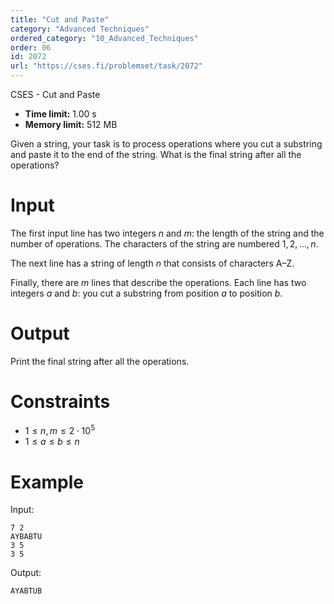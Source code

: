 ```yaml
---
title: "Cut and Paste"
category: "Advanced Techniques"
ordered_category: "10_Advanced_Techniques"
order: 06
id: 2072
url: "https://cses.fi/problemset/task/2072"
---
```


CSES - Cut and Paste

  * **Time limit:** 1.00 s
  * **Memory limit:** 512 MB

Given a string, your task is to process operations where you cut a substring
and paste it to the end of the string. What is the final string after all the
operations?

# Input

The first input line has two integers $n$ and $m$: the length of the string
and the number of operations. The characters of the string are numbered
$1,2,\dots,n$.

The next line has a string of length $n$ that consists of characters A–Z.

Finally, there are $m$ lines that describe the operations. Each line has two
integers $a$ and $b$: you cut a substring from position $a$ to position $b$.

# Output

Print the final string after all the operations.

# Constraints

  * $1 \le n, m \le 2 \cdot 10^5$
  * $1 \le a \le b \le n$

# Example

Input:

    
    
    7 2
    AYBABTU
    3 5
    3 5
    

Output:

    
    
    AYABTUB
    


